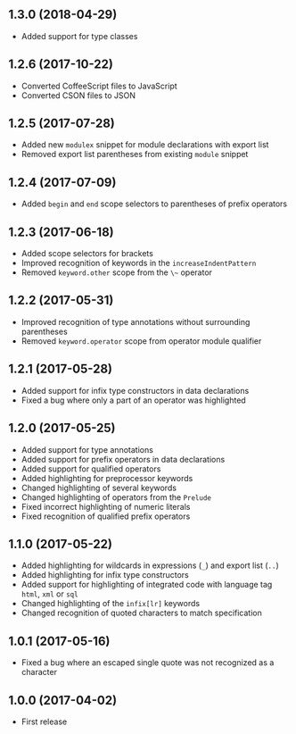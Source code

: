 ## 1.3.0 (2018-04-29)

* Added support for type classes

## 1.2.6 (2017-10-22)

* Converted CoffeeScript files to JavaScript
* Converted CSON files to JSON

## 1.2.5 (2017-07-28)

* Added new `modulex` snippet for module declarations with export list
* Removed export list parentheses from existing `module` snippet

## 1.2.4 (2017-07-09)

* Added `begin` and `end` scope selectors to parentheses of prefix operators

## 1.2.3 (2017-06-18)

* Added scope selectors for brackets
* Improved recognition of keywords in the `increaseIndentPattern`
* Removed `keyword.other` scope from the `\~` operator

## 1.2.2 (2017-05-31)

* Improved recognition of type annotations without surrounding parentheses
* Removed `keyword.operator` scope from operator module qualifier

## 1.2.1 (2017-05-28)

* Added support for infix type constructors in data declarations
* Fixed a bug where only a part of an operator was highlighted

## 1.2.0 (2017-05-25)

* Added support for type annotations
* Added support for prefix operators in data declarations
* Added support for qualified operators
* Added highlighting for preprocessor keywords
* Changed highlighting of several keywords
* Changed highlighting of operators from the `Prelude`
* Fixed incorrect highlighting of numeric literals
* Fixed recognition of qualified prefix operators

## 1.1.0 (2017-05-22)

* Added highlighting for wildcards in expressions (`_`) and export list (`..`)
* Added highlighting for infix type constructors
* Added support for highlighting of integrated code with language tag `html`, `xml` or `sql`
* Changed highlighting of the `infix[lr]` keywords
* Changed recognition of quoted characters to match specification

## 1.0.1 (2017-05-16)

* Fixed a bug where an escaped single quote was not recognized as a character

## 1.0.0 (2017-04-02)

* First release